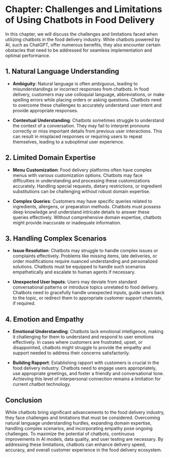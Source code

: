 Chapter: Challenges and Limitations of Using Chatbots in Food Delivery
======================================================================

In this chapter, we will discuss the challenges and limitations faced when utilizing chatbots in the food delivery industry. While chatbots powered by AI, such as ChatGPT, offer numerous benefits, they also encounter certain obstacles that need to be addressed for seamless implementation and optimal performance.

**1. Natural Language Understanding**
-------------------------------------

* **Ambiguity**: Natural language is often ambiguous, leading to misunderstandings or incorrect responses from chatbots. In food delivery, customers may use colloquial language, abbreviations, or make spelling errors while placing orders or asking questions. Chatbots need to overcome these challenges to accurately understand user intent and provide appropriate responses.

* **Contextual Understanding**: Chatbots sometimes struggle to understand the context of a conversation. They may fail to interpret pronouns correctly or miss important details from previous user interactions. This can result in misplaced responses or requiring users to repeat themselves, leading to a suboptimal user experience.

**2. Limited Domain Expertise**
-------------------------------

* **Menu Customization**: Food delivery platforms often have complex menus with various customization options. Chatbots may face difficulties in understanding and processing these customizations accurately. Handling special requests, dietary restrictions, or ingredient substitutions can be challenging without robust domain expertise.

* **Complex Queries**: Customers may have specific queries related to ingredients, allergens, or preparation methods. Chatbots must possess deep knowledge and understand intricate details to answer these queries effectively. Without comprehensive domain expertise, chatbots might provide inaccurate or inadequate information.

**3. Handling Complex Scenarios**
---------------------------------

* **Issue Resolution**: Chatbots may struggle to handle complex issues or complaints effectively. Problems like missing items, late deliveries, or order modifications require nuanced understanding and personalized solutions. Chatbots must be equipped to handle such scenarios empathetically and escalate to human agents if necessary.

* **Unexpected User Inputs**: Users may deviate from standard conversational patterns or introduce topics unrelated to food delivery. Chatbots need to gracefully handle unexpected inputs, guide users back to the topic, or redirect them to appropriate customer support channels, if required.

**4. Emotion and Empathy**
--------------------------

* **Emotional Understanding**: Chatbots lack emotional intelligence, making it challenging for them to understand and respond to user emotions effectively. In cases where customers are frustrated, upset, or disappointed, chatbots might struggle to provide the empathy and support needed to address their concerns satisfactorily.

* **Building Rapport**: Establishing rapport with customers is crucial in the food delivery industry. Chatbots need to engage users appropriately, use appropriate greetings, and foster a friendly and conversational tone. Achieving this level of interpersonal connection remains a limitation for current chatbot technology.

**Conclusion**
--------------

While chatbots bring significant advancements to the food delivery industry, they face challenges and limitations that must be considered. Overcoming natural language understanding hurdles, expanding domain expertise, handling complex scenarios, and incorporating empathy pose ongoing challenges. To maximize the potential of chatbots, continuous improvements in AI models, data quality, and user testing are necessary. By addressing these limitations, chatbots can enhance delivery speed, accuracy, and overall customer experience in the food delivery ecosystem.
